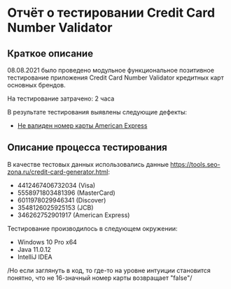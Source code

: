 # Отчёт о тестировании Credit Card Number Validator

## Краткое описание

08.08.2021 было проведено модульное функциональное позитивное тестирование приложения Credit Card Number Validator кредитных карт основных брендов.

На тестирование затрачено: 2 часа

В результате тестирования выявлены следующие дефекты:
* [Не валиден номер карты American Express](https://github.com/Tatr1/Java1-1-1/issues/1#issue-963409267)

## Описание процесса тестирования

В качестве тестовых данных использовались данные https://tools.seo-zona.ru/credit-card-generator.html:

* 4412467406732034 (Visa)
* 5558971803481396 (MasterCard)
* 6011978029946341 (Discover)
* 3548126025925153 (JCB)
* 346262752901917 (American Express)

Тестирование производилось в следующем окружении:
* Windows 10 Pro x64
* Java 11.0.12
* IntelliJ IDEA



/Но если заглянуть в код, то где-то на уровне интуиции становится понятно, что не 16-значный номер карты  возвращает "false"/
